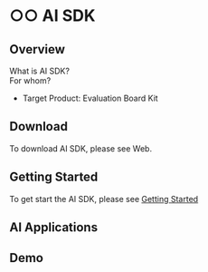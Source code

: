# ○○ AI SDK

## Overview
What is AI SDK?  
For whom?  
- Target Product:  Evaluation Board Kit

## Download
To download AI SDK, please see Web.  


## Getting Started
To get start the AI SDK, please see [Getting Started]()


## AI Applications

## Demo 

